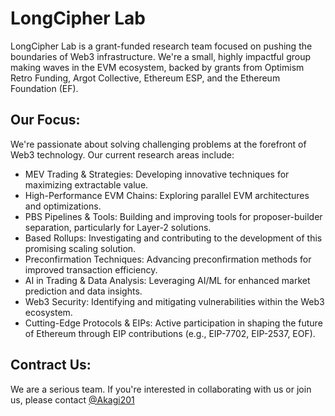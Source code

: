 # LongCipher Lab

LongCipher Lab is a grant-funded research team focused on pushing the boundaries of Web3 infrastructure. We're a small, highly impactful group making waves in the EVM ecosystem, backed by grants from Optimism Retro Funding, Argot Collective, Ethereum ESP, and the Ethereum Foundation (EF).

## Our Focus:

We're passionate about solving challenging problems at the forefront of Web3 technology. Our current research areas include:

* MEV Trading & Strategies: Developing innovative techniques for maximizing extractable value.
* High-Performance EVM Chains: Exploring parallel EVM architectures and optimizations.
* PBS Pipelines & Tools: Building and improving tools for proposer-builder separation, particularly for Layer-2 solutions.
* Based Rollups: Investigating and contributing to the development of this promising scaling solution.
* Preconfirmation Techniques: Advancing preconfirmation methods for improved transaction efficiency.
* AI in Trading & Data Analysis: Leveraging AI/ML for enhanced market prediction and data insights.
* Web3 Security: Identifying and mitigating vulnerabilities within the Web3 ecosystem.
* Cutting-Edge Protocols & EIPs: Active participation in shaping the future of Ethereum through EIP contributions (e.g., EIP-7702, EIP-2537, EOF).

## Contract Us:

We are a serious team. If you're interested in collaborating with us or join us, please contact [@Akagi201](https://t.me/Akagi201)
